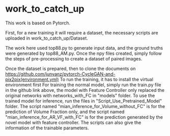 # work_to_catch_up
This work is based on Pytorch.

First, for a new training it will require a dataset, the necessary scripts are uploaded in work_to_catch_up/Dataset.

The work here used top88.py to generate input data, and the ground truths were generated by top88_AM.py. Once the npy files created, simply follow 
the steps of pre-processing to create a dataset of paired images.

Once the dataset is prepared, then to clone the documents on https://github.com/junyanz/pytorch-CycleGAN-and-pix2pix(environment.yml)
To run the training, it has to install the virtual environment first
For training the normal model, simply run the train.py file in the github link above, the model with Feature Controller only replaced the original 
networks with networks_with_FC in "models" folder.
To use the trained model for inference, run the files in "Script_Use_Pretrained_Model" folder. The script named "mian_inference_for_Volume_without_FC"
is for the prediction of Volume Fraction only, and the script named "mian_inference_for_AR_VF_with_FC" is for the prediction generated by the novel
model with feature controller. The scripts can also give the information of the trainable parameters.
